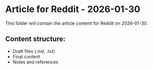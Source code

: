 # Article for Reddit - 2026-01-30

This folder will contain the article content for Reddit on 2026-01-30.

## Content structure:
- Draft files (.md, .txt)
- Final content
- Notes and references
